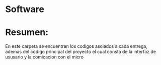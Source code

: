 # Software

# Resumen:

En este carpeta se encuentran los codigos asoiados a cada entrega, ademas del codigo principal del proyecto el cual consta de la interfaz de ususario y la comicacion con el micro   

